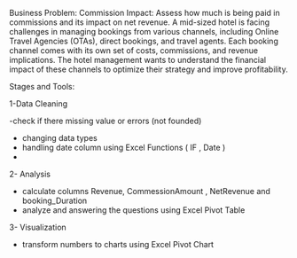 Business Problem:
 Commission Impact: Assess how much is being paid in commissions and its impact on net revenue.
 A mid-sized hotel is facing challenges in managing bookings from various channels, including Online Travel Agencies (OTAs), direct bookings, and travel agents.
 Each booking channel comes with its own set of costs, commissions, and revenue implications.
 The hotel management wants to understand the financial impact of these channels to optimize their strategy and improve profitability.
 
 Stages and Tools:
 
 1-Data Cleaning 
 
 -check if there missing value or errors (not founded)
 - changing data types
 - handling date column using Excel Functions ( IF , Date )
 -  
 2- Analysis
 - calculate columns Revenue, CommessionAmount , NetRevenue and booking_Duration 
 - analyze and answering the questions using Excel Pivot Table
   
 3- Visualization 
  - transform numbers to charts using Excel Pivot Chart 
 
